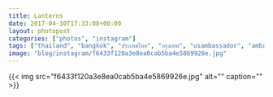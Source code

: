 ```yaml
---
title: Lanterns
date: 2017-04-30T17:33:08+00:00
layout: photopost
categories: ["photos", "instagram"]
tags: ["thailand", "bangkok", "ประเทศไทย", "กรุงเทพ", "usambassador", "ambassadorsresidence", "lanterns", "night", "latergram"]
image: "blog/instagram/f6433f120a3e8ea0cab5ba4e5869926e.jpg"
---
```


{{< img src="f6433f120a3e8ea0cab5ba4e5869926e.jpg" alt="" caption="" >}}



